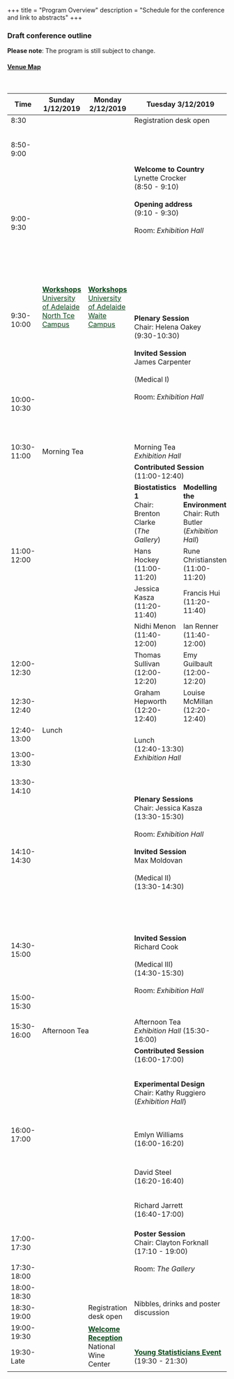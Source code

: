 +++
title = "Program Overview"
description = "Schedule for the conference and link to abstracts"
+++

### Draft conference outline

<!--- See example at https://codepen.io/paulobrien/pen/gWoVzN for scrolling table -->

**Please note**: The program is still subject to change.

#### [Venue Map](https://wineaustralia.com.au/uploads/general/NWC12064-Floor-Plan-Isometric-Web-002.pdf)

<br>

<div class="table-responsive">
<table id="outline" class="tg table-fixed" data-tablesaw-mode="columntoggle">
  <thead>
    <tr>
      <th>Time</th>
      <th>Sunday 1/12/2019</th>
      <th>Monday 2/12/2019</th>
      <th colspan="2">Tuesday 3/12/2019</th>
      <th colspan="2">Wednesday 4/12/2019</th>
      <th colspan="2">Thursday 5/12/2019</th>
      <th>Friday 6/12/2019</th>
    </tr>
  </thead>
  <tbody>
    <tr>
      <td class="tg-0pky">8:30<br></td>
      <td></td>
      <td></td>
      <td class="tg-c3ow" colspan="7">Registration desk open</td>
    </tr>
    <tr>
      <td>8:50-9:00</td>
      <td></td>
      <td></td>
      <td  class="tg-rbmo" colspan="2" rowspan="3"><b>Welcome to Country</b><br>Lynette Crocker<br>(8:50 - 9:10)<br><br><b>Opening address</b> <br>(9:10 - 9:30)<br><br>Room: <i>Exhibition Hall</i><br></td>
      <td class="tg-tu0f" colspan="2"><b>Contributed Session</b> <br>(8:50-10:30)</td>
      <td class="tg-tu0f" colspan="2"><b>Contributed Session</b> <br>(8:50-10:30)</td>
      <td class="tg-sr28"><b>JABES/Biometrics Showcase</b><br>Chair: Alan Welsh<br>Room: <i>Exhibition Hall</i></td>
    </tr>
    <tr>
      <td rowspan="2">9:00-9:30</td>
      <td rowspan="6" class="tg-elvq"><a href="/workshops/" style="color: #0a4719;"><b>Workshops</b></a>
      <br><a href="https://www.adelaide.edu.au/campuses/mapscurrent/north_terrace.pdf" style="color: #0a4719;" target=_blank>University of Adelaide North Tce Campus</a></td>
      <td rowspan="6" class="tg-elvq"><a href="/workshops/" style="color: #0a4719;"><b>Workshops</b></a>
      <br><a href="https://www.adelaide.edu.au/campuses/mapscurrent/waite.pdf" style="color: #0a4719;" target=_blank>University of Adelaide Waite Campus</a></td>
      <td class="tg-73pu"><b>Methods 1</b><br> Chair: Chris Triggs<br>(<i>Vines Room</i>)</td>
      <td class="tg-6i83"><b>Mixed Models in Agriculture</b><br>Chair: Kaye Basford<br>(<i>Exhibition Hall</i>)</td>
      <td class="tg-73pu"><b>Methods 2</b><br>Chair: Francis Hui<br>(<i>Vines Room</i>)</td>
      <td class="tg-6i83"><b>Collaboration</b><br>Chair: Emi Tanaka<br>(<i>Exhibition Hall</i>)</td>
      <td class="tg-sr28" rowspan="2">Dan Pagendam</td>
    </tr>
    <tr>
      <td class="tg-73pu">Paul Kabaila <br>(8:50-9:10)</td>
      <td class="tg-6i83">Bethany Macdonald <br>(8:50-9:10)</td>
      <td class="tg-73pu">Takeshi Kurosawa <br>(8:50-9:10)</td>
      <td class="tg-6i83">Susan Wilson <br>(8:50-9:10)</td>
    </tr>
    <tr>
      <td rowspan="2">9:30-10:00</td>
      <td class="tg-rbmo" colspan="2" rowspan="4"><b>Plenary Session</b> <br>Chair: Helena Oakey<br>(9:30-10:30)<br><br><b>Invited Session</b><br>James Carpenter<br><br>(Medical I)<br><br>Room: <i>Exhibition Hall</i></td>
      <td class="tg-73pu">Fernando Marmolejo-Ramos <br>(9:10-9:30)</td>
      <td class="tg-6i83">Bethany Rognoni <br>(9:10-9:30)</td>
      <td class="tg-73pu">Zhanglong Cao <br>(9:10-9:30)</td>
      <td class="tg-6i83">Teresa Neeman <br>(9:10-9:30)</td>
      <td class="tg-sr28" rowspan="2">Louise McMillan</td>
    </tr>
    <tr>
      <td class="tg-73pu">Linh Nghiem <br>(9:30-9:50)</td>
      <td class="tg-6i83">Isabel Munoz-Santa <br>(9:30-9:50)</td>
      <td class="tg-73pu">Hwan-Jin Yoon <br>(9:30-9:50)</td>
      <td class="tg-6i83">Sharon Nielsen <br>(9:30-9:50)</td>
    </tr>
    <tr>
      <td rowspan="2">10:00-10:30</td>
      <td class="tg-73pu">Brenton Clarke <br>(9:50-10:10)</td>
      <td class="tg-6i83">Clayton Forknall <br>(9:50-10:10)</td>
      <td class="tg-73pu">Olena Kravchuk <br>(9:50-10:10)</td>
      <td class="tg-6i83">Esther Meenken <br>(9:50-10:10)</td>
      <td class="tg-sr28" rowspan="2">David Warton</td>
    </tr>
    <tr>
      <td class="tg-73pu">Michael Stewart <br>(10:10-10:30)</td>
      <td class="tg-6i83">Michael Mumford <br>(10:10-10:30)</td>
      <td class="tg-73pu">Warren Muller <br>(10:10-10:30)</td>
      <td class="tg-6i83">Peter Kasprzak<br>(10:10-10:30)</td>
    </tr>
    <tr>
      <td>10:30-11:00</td>
      <td  class="tg-c3ow" colspan="2">Morning Tea</td>
      <td  class="tg-c3ow" colspan="7">Morning Tea<br><i>Exhibition Hall</i></td>
    </tr>
    <tr>
      <td rowspan="5">11:00-12:00</td>
      <td class="tg-elvq" rowspan="7"></td>
      <td class="tg-elvq" rowspan="7"></td>
      <td class="tg-tu0f" colspan="2"><b>Contributed Session</b> <br>(11:00-12:40)</td>
      <td  class="tg-rbmo" colspan="2" rowspan="5"><b>Plenary Sessions</b> <br>Chair: Petra Kuhnert<br>(11:00-13:00)<br>Room: <i>Exhibition Hall</i><br><br><b>Invited Session</b><br>Chris Wikle <br><br>(Environmental I)<br>(11:00-12:00)<br> <br></td>
      <td  class="tg-rbmo" colspan="2" rowspan="5"><b>Plenary Sessions</b> <br>Chair: Samuel Muller<br>(11:00-13:00)<br>Room: <i>Exhibition Hall</i><br><br><b>Invited Session</b><br>Claudia Czado<br><br>(Methods I)<br>(11:00-12:00)</td>
      <td  class="tg-rbmo" rowspan="5"><b>Plenary Sessions</b> <br>Chair: Vanessa Cave<br>(11:00-13:00)<br>Room: <i>Exhibition Hall</i><br><br><b>Invited Session</b><br>Daniela Bustos-Korts<br><br>(Agricultural I)<br>(11:00-12:00)</td>
    </tr>
    <tr>
      <td class="tg-73pu"><b>Biostatistics 1</b><br>Chair: Brenton Clarke<br>(<i>The Gallery</i>)</td>
      <td class="tg-6i83"><b>Modelling the Environment</b><br>Chair: Ruth Butler<br>(<i>Exhibition Hall</i>)<br></td>
    </tr>
    <tr>
      <td class="tg-73pu">Hans Hockey <br>(11:00-11:20)</td>
      <td class="tg-6i83">Rune Christiansten <br>(11:00-11:20)</td>
    </tr>
    <tr>
      <td class="tg-73pu">Jessica Kasza <br>(11:20-11:40)</td>
      <td class="tg-6i83">Francis Hui <br>(11:20-11:40)</td>
    </tr>
    <tr>
      <td class="tg-73pu">Nidhi Menon <br>(11:40-12:00)</td>
      <td class="tg-6i83">Ian Renner <br>(11:40-12:00)</td>
    </tr>
    <tr>
      <td rowspan="2">12:00-12:30</td>
      <td class="tg-73pu">Thomas Sullivan <br>(12:00-12:20)</td>
      <td class="tg-6i83">Emy Guilbault <br>(12:00-12:20)</td>
      <td  class="tg-rbmo"colspan="2" rowspan="5"><b>Invited Session</b><br> Blair Robertson<br><br>(Environmental II)<br>(12:00-13:00)</td>
      <td  class="tg-rbmo"colspan="2" rowspan="5"><b>Invited Session</b><br>Marti Anderson<br><br>(Methods II)<br>(12:00-13:00)</td>
      <td  class="tg-rbmo"rowspan="5"><b>Invited Session</b><br>Joanne De Faveri<br><br>(Agricutlural II)<br>(12:00-13:00)</td>
    </tr>
    <tr>
      <td class="tg-73pu" rowspan="2">Graham Hepworth <br>(12:20-12:40)</td>
      <td class="tg-6i83" rowspan="2">Louise McMillan <br>(12:20-12:40)</td>
    </tr>
    <tr>
      <td>12:30-12:40</td>
      <td  class="tg-c3ow" colspan="2" rowspan="4">Lunch</td>
    </tr>
    <tr>
      <td rowspan="2">12:40-13:00</td>
      <td  class="tg-c3ow" colspan="2" rowspan="3">Lunch <br>(12:40-13:30)<br><i>Exhibition Hall</i><br></td>
    </tr>
    <tr>
    </tr>
    <tr>
      <td>13:00-13:30</td>
      <td class="tg-c3ow" colspan="2">Packed Lunch<br>(<i>Collect from Exhibition Hall</i>)</td>
      <td  class="tg-c3ow" colspan="2" rowspan="2">Lunch <br>(<i>Exhibition Hall</i>)<br><br>AGM <br>(<i>Ferguson Room</i>)<br>(13:00-14:10)</td>
      <td  class="tg-c3ow"><b>Conference Close</b> <br>(13:00-13:30)</td>
    </tr>
    <tr>
      <td>13:30-14:10</td>
      <td class="tg-elvq" rowspan="7"></td>
      <td class="tg-elvq" rowspan="7"></td>
      <td  class="tg-rbmo" colspan="2" rowspan="4"><b>Plenary Sessions</b><br>Chair: Jessica Kasza <br>(13:30-15:30)<br><br>Room: <i>Exhibition Hall</i><br><br><b>Invited Session</b><br>Max Moldovan<br><br>(Medical II)<br>(13:30-14:30)</td>
      <td class="tg-og4q" colspan="2" rowspan="14"><a href="/social/" style="color: #0a4719;"><b>Excursions</b></a> <br>(13:30-17:30)</td>
      <td class="tg-c3ow" rowspan="4">Lunch<br>(13:30-14:30) <br>(<i>Ferguson Room</i>)</td>
    </tr>
    <tr>
      <td rowspan="3">14:10-14:30</td>
      <td class="tg-tu0f" colspan="2"><b>Contributed Session</b> <br>(14:10-15:30)</td>
    </tr>
    <tr>
      <td class="tg-73pu"><b>Biostatistics 2</b><br>Chair: Hans Hockey<br>(<i>Vines Room</i>)</td>
      <td class="tg-6i83"><b>Samples &amp; Surveys</b><br>Chair: Lousie McMillan<br>(<i>Exhibition Hall</i>)</td>
    </tr>
    <tr>
      <td class="tg-73pu">Alice Richardson <br>(14:10-14:30)</td>
      <td class="tg-6i83">Robert Clark <br>(14:10-14:30)</td>
    </tr>
    <tr>
      <td rowspan="2">14:30-15:00</td>
      <td  class="tg-rbmo" colspan="2" rowspan="3"><b>Invited Session</b><br>Richard Cook <br><br>(Medical III)<br> (14:30-15:30)<br><br>Room: <i>Exhibition Hall</i></td>
      <td class="tg-73pu">Tugba Akkaya-Hocagil <br>(14:30-14:50)</td>
      <td class="tg-6i83">Scott Foster <br>(14:30-14:50)</td>
      <td></td>
    </tr>
    <tr>
      <td class="tg-73pu">Olivier Thas <br>(14:50-15:10)</td>
      <td class="tg-6i83">Omer Ozturk <br>(14:50-15:10)</td>
      <td></td>
    </tr>
    <tr>
      <td>15:00-15:30</td>
      <td class="tg-73pu">Tong Wang <br>(15:10-15:30)</td>
      <td class="tg-6i83">Dan Gladish <br>(15:10-15:30)</td>
      <td></td>
    </tr>
    <tr>
      <td>15:30-16:00</td>
      <td class="tg-c3ow" colspan="2">Afternoon Tea</td>
      <td class="tg-c3ow" colspan="2">Afternoon Tea <br><i>Exhibition Hall</i> (15:30-16:00)</td>
      <td class="tg-c3ow" colspan="2">Afternoon Tea <br><i>Exhibition Hall</i> (15:30-16:00)</td>
      <td></td>
    </tr>
    <tr>
      <td rowspan="5">16:00-17:00</td>
      <td class="tg-elvq" rowspan="6"></td>
      <td class="tg-elvq" rowspan="6"></td>
      <td class="tg-tu0f" colspan="2"><b>Contributed Session</b> <br>(16:00-17:00)</td>
      <td class="tg-tu0f" colspan="2"><b>Contributed Session</b> <br>(16:00-17:20)</td>
      <td></td>
    </tr>
    <tr>
      <td colspan="2" class="tg-6i83"><b>Experimental Design</b><br>Chair: Kathy Ruggiero <br>(<i>Exhibition Hall</i>)</td>
      <td class="tg-73pu"><b>Visualisation</b><br>Chair: Alice Richardson<br>(<i>Vines Room</i>)</td>
      <td class="tg-6i83"><b>Genetics &amp; Evolution</b><br>Chair: Esther Meenken<br>(<i>Exhibition Hall</i>)</td>
      <td></td>
    </tr>
    <tr>
      <td colspan="2" class="tg-6i83">Emlyn Williams <br>(16:00-16:20)</td>
      <td class="tg-73pu">Thomas Lumley <br>(16:00-16:20)</td>
      <td class="tg-6i83">Conrad Burden <br>(16:00-16:20)</td>
      <td></td>
    </tr>
    <tr>
      <td colspan="2" class="tg-6i83">David Steel <br>(16:20-16:40)</td>
      <td class="tg-73pu">Connor James Smith <br>(16:20-16:40)</td>
      <td class="tg-6i83">Beata Sznajder <br>(16:20-16:40)</td>
      <td></td>
    </tr>
    <tr>
      <td colspan="2" class="tg-6i83">Richard Jarrett <br>(16:40-17:00)</td>
      <td class="tg-73pu">Kevin Wang <br>(16:40-17:00)</td>
      <td class="tg-6i83">Anabel Forte <br>(16:40-17:00)</td>
      <td></td>
    </tr>
    <tr>
      <td>17:00-17:30</td>
      <td class="tg-qs5d" colspan="2" rowspan="4"><b>Poster Session</b><br>Chair: Clayton Forknall<br>(17:10 - 19:00)<br><br>Room: <i>The Gallery</i><br><br><br><br>Nibbles, drinks and poster discussion</td>
      <td class="tg-73pu">Petra Kuhnert <br>(17:00-17:20)</td>
      <td class="tg-6i83">Julian Taylor <br>(17:00-17:20)</td>
      <td></td>
    </tr>
    <tr>
      <td>17:30-18:00</td>
      <td></td>
      <td></td>
      <td></td>
      <td></td>
      <td></td>
      <td></td>
      <td></td>
    </tr>
    <tr>
      <td>18:00-18:30</td>
      <td></td>
      <td></td>
      <td></td>
      <td></td>
      <td></td>
      <td></td>
      <td></td>
    </tr>
    <tr>
      <td>18:30-19:00</td>
      <td></td>
      <td>Registration desk open</td>
      <td></td>
      <td></td>
      <td colspan="2" rowspan="2">Busses depart 6:45pm from the Wine Centre</td>
      <td></td>
    </tr>
    <tr>
      <td>19:00-19:30</td>
      <td></td>
      <td class="tg-og4q" rowspan="2"><a href="/social/" style="color: #0a4719;"><b>Welcome Reception</b></a><br>National Wine Center</td>
      <td></td>
      <td></td>
      <td></td>
      <td></td>
      <td></td>
    </tr>
    <tr>
      <td>19:30-Late</td>
      <td></td>
      <td class="tg-og4q" colspan="2"><a href="/social/#young-statisticians-event" style="color: #0a4719;"><b>Young Statisticians Event</b></a><br>(19:30 - 21:30)</td>
      <td></td>
      <td></td>
      <td colspan="2" class="tg-og4q"><a href="/social/" style="color: #0a4719;"><b>Conference dinner and awards session</b></a><br>(19:30-Late)</td>
      <td></td>
    </tr>
  </tbody>
</table></div>



<!--- <script>$('#outline').fixedHeaderTable({ footer: false, cloneHeadToFoot: false, fixedColumn: true });</script> --->
